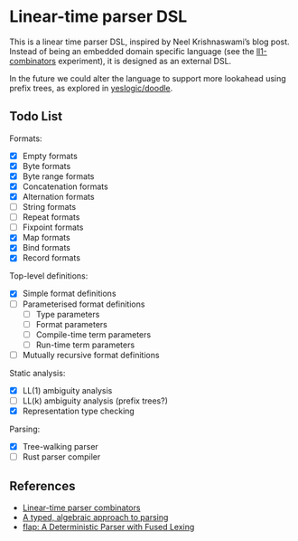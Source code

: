 # Linear-time parser DSL

This is a linear time parser DSL, inspired by Neel Krishnaswami’s blog post.
Instead of being an embedded domain specific language (see the
[ll1-combinators](../lang-ll1-combinators) experiment), it is designed as an
external DSL.

In the future we could alter the language to support more lookahead using prefix
trees, as explored in [yeslogic/doodle](https://github.com/yeslogic/doodle).

## Todo List

Formats:

- [x] Empty formats
- [x] Byte formats
- [x] Byte range formats
- [x] Concatenation formats
- [x] Alternation formats
- [ ] String formats
- [ ] Repeat formats
- [ ] Fixpoint formats
- [x] Map formats
- [x] Bind formats
- [x] Record formats

Top-level definitions:

- [x] Simple format definitions
- [ ] Parameterised format definitions
  - [ ] Type parameters
  - [ ] Format parameters
  - [ ] Compile-time term parameters
  - [ ] Run-time term parameters
- [ ] Mutually recursive format definitions

Static analysis:

- [x] LL(1) ambiguity analysis
- [ ] LL(k) ambiguity analysis (prefix trees?)
- [x] Representation type checking

Parsing:

- [x] Tree-walking parser
- [ ] Rust parser compiler

## References

- [Linear-time parser combinators](../notes/references/linear-time-parser-combinators.md)
- [A typed, algebraic approach to parsing](../notes/references/a-typed-algebraic-approach-to-parsing.md)
- [flap: A Deterministic Parser with Fused Lexing](../notes/references/flap-a-deterministic-parser-with-fused-lexing.md)
